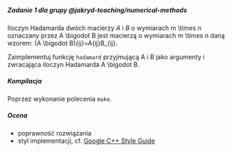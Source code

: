 ##### Zadanie 1 dla grupy @jakryd-teaching/numerical-methods

Iloczyn Hadamarda dwóch macierzy $A$ i $B$ o wymiarach m \times n oznaczany przez A
\bigodot B jest macierzą o wymiarach m \times n daną wzorem: (A \bigodot
B)_{ij}=A_{ij}B_{ij}.

Zaimplementuj funkcję ```hadamard``` przyjmującą A i B jako argumenty i
zwracająca iloczyn Hadamarda A \bigodot B.

##### Kompilacja
Poprzez wykonanie polecenia `make`.

##### Ocena

* poprawność rozwiązania
* styl implementacji, cf. [Google C++ Style Guide](https://google.github.io/styleguide/cppguide.html)
